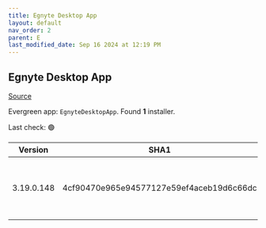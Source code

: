 ```yaml
---
title: Egnyte Desktop App
layout: default
nav_order: 2
parent: E
last_modified_date: Sep 16 2024 at 12:19 PM
---
```


## Egnyte Desktop App

[Source](https://www.egnyte.com/solutions/sharing-collaboration)

Evergreen app: `EgnyteDesktopApp`. Found **1** installer.

Last check: 🟢

| Version    | SHA1                                     | Type | URI                                                                                                                                                                                      |
| ---------- | ---------------------------------------- | ---- | ---------------------------------------------------------------------------------------------------------------------------------------------------------------------------------------- |
| 3.19.0.148 | 4cf90470e965e94577127e59ef4aceb19d6c66dc | msi  | [https://egnyte-cdn.egnyte.com/egnytedrive/win/en-us/3.19.0/EgnyteDesktopApp_3.19.0_148.msi](https://egnyte-cdn.egnyte.com/egnytedrive/win/en-us/3.19.0/EgnyteDesktopApp_3.19.0_148.msi) |
